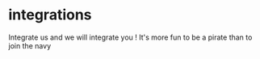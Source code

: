 # integrations
Integrate us and we will integrate you ! It's more fun to be a pirate than to join the navy
